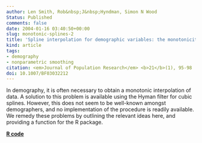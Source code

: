 ```yaml
---
author: Len Smith, Rob&nbsp;J&nbsp;Hyndman, Simon N Wood
Status: Published
comments: false
date: 2004-01-16 03:40:50+00:00
slug: monotonic-splines-2
title: 'Spline interpolation for demographic variables: the monotonicity problem'
kind: article
tags:
- demography
- nonparametric smoothing
citation: <em>Journal of Population Research</em> <b>21</b>(1), 95-98
doi: 10.1007/BF03032212
---
```



In demography, it is often necessary to obtain a monotonic interpolation of data. A solution to this problem is available using the Hyman filter for cubic splines. However, this does not seem to be well-known amongst demographers, and no implementation of the procedure is readily available. We remedy these problems by outlining the relevant ideas here, and providing a function for the R package.

**[R code](http://github.com/robjhyndman/demography)**

